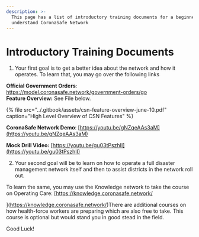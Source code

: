 ```yaml
---
description: >-
  This page has a list of introductory training documents for a beginner to
  understand CoronaSafe Network
---
```


# Introductory Training Documents

1. Your first goal is to get a better idea about the network and how it operates. To learn that, you may go over the following links 

**Official Government Orders**: [https://model.coronasafe.network/government-orders/go  
](https://model.coronasafe.network/government-orders/go)**Feature Overview:** See File below.

{% file src="../.gitbook/assets/csn-feature-overview-june-10.pdf" caption="High Level Overview of CSN Features" %}

  
**CoronaSafe Network Demo**: [https://youtu.be/gNZqeAAs3aM](https://youtu.be/gNZqeAAs3aM)

**Mock Drill Video:** [https://youtu.be/gu03tPszhII](https://youtu.be/gu03tPszhII)  


2. Your second goal will be to learn on how to operate a full disaster management network itself and then to assist districts in the network roll out.  
  
To learn the same, you may use the Knowledge network to take the course on Operating Care: [https://knowledge.coronasafe.network/  
  
](https://knowledge.coronasafe.network/)There are additional courses on how health-force workers are preparing which are also free to take. This course is optional but would stand you in good stead in the field.  
  
Good Luck!  


